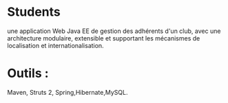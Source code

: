 # Students

une application Web Java EE de gestion des adhérents d'un club, avec une
architecture modulaire, extensible et supportant les mécanismes
de localisation et internationalisation. 

Outils :
===========
Maven, Struts 2, Spring,Hibernate,MySQL.
